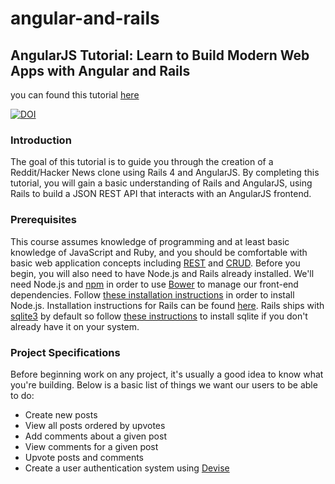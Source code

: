# angular-and-rails

## AngularJS Tutorial: Learn to Build Modern Web Apps with Angular and Rails
you can found this tutorial [here](https://thinkster.io/angular-rails/)

[![DOI](https://zenodo.org/badge/doi/10.5281/zenodo.15892.svg)](http://dx.doi.org/10.5281/zenodo.15892)

### Introduction
The goal of this tutorial is to guide you through the creation of a Reddit/Hacker News clone using Rails 4 and AngularJS. By completing this tutorial, you will gain a basic understanding of Rails and AngularJS, using Rails to build a JSON REST API that interacts with an AngularJS frontend.

### Prerequisites
This course assumes knowledge of programming and at least basic knowledge of JavaScript and Ruby, and you should be comfortable with basic web application concepts including [REST](http://en.wikipedia.org/wiki/Representational_state_transfer) and [CRUD](http://en.wikipedia.org/wiki/Create,_read,_update_and_delete). Before you begin, you will also need to have Node.js and Rails already installed. We'll need Node.js and [npm](https://www.npmjs.com/) in order to use [Bower](http://bower.io/) to manage our front-end dependencies. Follow [these installation instructions](https://github.com/joyent/node/wiki/Installing-Node.js-via-package-manager) in order to install Node.js. Installation instructions for Rails can be found [here](http://railsapps.github.io/installing-rails.html). Rails ships with [sqlite3](http://www.sqlite.org/) by default so follow [these instructions](http://mislav.uniqpath.com/rails/install-sqlite3/) to install sqlite if you don't already have it on your system.

### Project Specifications
Before beginning work on any project, it's usually a good idea to know what you're building. Below is a basic list of things we want our users to be able to do:

* Create new posts
* View all posts ordered by upvotes
* Add comments about a given post
* View comments for a given post
* Upvote posts and comments
* Create a user authentication system using [Devise](https://github.com/plataformatec/devise)

